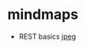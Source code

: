 # mindmaps

- REST basics [jpeg](https://github.com/web-developer-poletski/mindmaps/blob/master/mm_rest_basics.jpeg)
